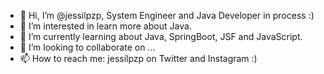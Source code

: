 - 👋 Hi, I’m @jessilpzp, System Engineer and Java Developer in process :)
- 👀 I’m interested in learn more about Java. 
- 🌱 I’m currently learning about Java, SpringBoot, JSF and JavaScript.
- 💞️ I’m looking to collaborate on ...
- 📫 How to reach me: jessilpzp on Twitter and Instagram :)

<!---
jessilpzp/jessilpzp is a ✨ special ✨ repository because its `README.md` (this file) appears on your GitHub profile.
You can click the Preview link to take a look at your changes.
--->
